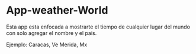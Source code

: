 # App-weather-World

Esta app esta enfocada a mostrarte el tiempo de cualquier lugar del mundo con solo agregar el nombre y el pais. 

Ejemplo:
        Caracas, Ve
        Merida, Mx
